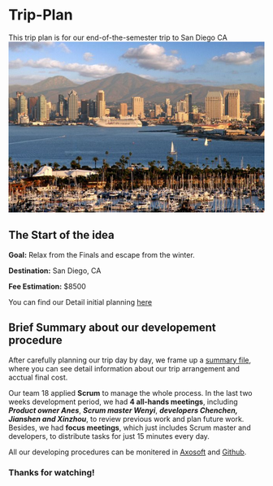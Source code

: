 # Trip-Plan
This trip plan is for our end-of-the-semester trip to San Diego CA
![San Diego](Sandiego.jpg)

## The Start of the idea
**Goal:** Relax from the Finals and escape from the winter.

**Destination:** San Diego, CA

**Fee Estimation:** $8500

You can find our Detail initial planning [here](https://docs.google.com/document/d/18EUmW5baUnwzp9AeuI0C6LKgkhOAH5W0ZwoLf-9n3RU/edit?usp=sharing)

## Brief Summary about our developement procedure

After carefully planning our trip day by day, we frame up a [summary file](https://github.com/Wenyilu1990/Trip-Plan/blob/master/Summary.md), where you can see detail information about our trip arrangement and acctual final cost.

Our team 18 applied **Scrum** to manage the whole process. In the last two weeks development period, we had **4 all-hands meetings**, including **_Product owner Anes_**, **_Scrum master Wenyi_**, **_developers Chenchen, Jianshen and Xinzhou_**, to review previous work and plan future work. Besides, we had **focus meetings**, which just includes Scrum master and developers, to distribute tasks for just 15 minutes every day. 

All our developing procedures can be monitered in [Axosoft](https://xinzhou.axosoft.com/) and [Github](https://github.com/Wenyilu1990/Trip-Plan).

### Thanks for watching!
